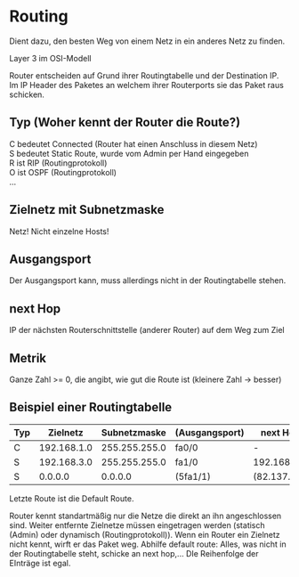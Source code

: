 # Routing

Dient dazu, den besten Weg von einem Netz in ein anderes Netz zu finden.

Layer 3 im OSI-Modell
  
Router entscheiden auf Grund ihrer Routingtabelle und der Destination IP.
Im IP Header des Paketes an welchem ihrer Routerports sie das Paket raus schicken.

## Typ (Woher kennt der Router die Route?)

C bedeutet Connected (Router hat einen Anschluss in diesem Netz)  
S bedeutet Static Route, wurde vom Admin per Hand eingegeben  
R ist RIP (Routingprotokoll)  
O ist OSPF (Routingprotokoll)  
...

## Zielnetz mit Subnetzmaske

Netz! Nicht einzelne Hosts!

## Ausgangsport

Der Ausgangsport kann, muss allerdings nicht in der Routingtabelle stehen.

## next Hop

IP der nächsten Routerschnittstelle (anderer Router) auf dem Weg zum Ziel

## Metrik

Ganze Zahl >= 0, die angibt, wie gut die Route ist (kleinere Zahl -> besser)

## Beispiel einer Routingtabelle

| Typ | Zielnetz    | Subnetzmaske  | (Ausgangsport) | next Hop     | Metrik |
| --- | ----------- | ------------- | -------------- | ------------ | ------ |
| C   | 192.168.1.0 | 255.255.255.0 | fa0/0          | -            | 0      |
| S   | 192.168.3.0 | 255.255.255.0 | fa1/0          | 192.168.2.2  | 1      |
| S   | 0.0.0.0     | 0.0.0.0       | (5fa1/1)       | (82.137.5.9) | 1      |

Letzte Route ist die Default Route.

Router kennt standartmäßig nur die Netze die direkt an ihn angeschlossen sind. Weiter entfernte Zielnetze müssen eingetragen werden (statisch  (Admin) oder dynamisch (Routingprotokoll)). Wenn ein Router ein Zielnetz nicht kennt, wirft er das Paket weg. Abhilfe default route: Alles, was nicht in der Routingtabelle steht, schicke an next hop,...
DIe Reihenfolge der EInträge ist egal.
